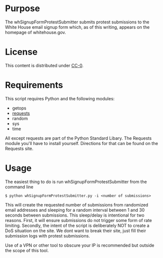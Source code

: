 # Purpose
The whSignupFormProtestSubmitter submits protest submissions to the White House email signup form which, as of this writing, appears on the homepage of whitehouse.gov.

# License
This content is distributed under [CC-0](https://creativecommons.org/publicdomain/zero/1.0/).

# Requirements
This script requires Python and the following modules:
- getops
- [requests](http://docs.python-requests.org/en/master/)
- random
- sys
- time

All except requests are part of the Python Standard Libary.  The Requests module you'll have to install yourself.  Directions for that can be found on the Requests site.

# Usage
The easiest thing to do is run whSignupFormProtestSubmitter from the command line

```
$ python whSignupFormProtestSubmitter.py -i <number of submissions>
```

This will create the requested number of submissions from randomized email addresses and sleeping for a random interval between 1 and 30 seconds between submissions.  This sleep/delay is intentional for two reasons.  First, it will ensure submissions do not trigger some form of rate limiting.  Secondly, the intent of the script is deliberately NOT to create a DoS situation on the site.  We dont want to break their site, just fill their submission logs with protest submissions.

Use of a VPN or other tool to obscure your IP is recommended but outside the scope of this tool.
